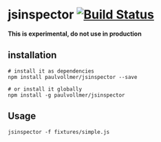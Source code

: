 # jsinspector [![Build Status](https://travis-ci.org/paulvollmer/jsinspector.svg?branch=master)](https://travis-ci.org/paulvollmer/jsinspector)

**This is experimental, do not use in production**


## installation

```
# install it as dependencies
npm install paulvollmer/jsinspector --save

# or install it globally
npm install -g paulvollmer/jsinspector
```


## Usage

```
jsinspector -f fixtures/simple.js
```
